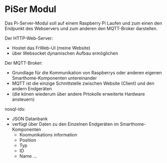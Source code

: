 # PiSer Modul
Das Pi-Server-Modul soll auf einem Raspberry Pi Laufen und zum einen den Endpunkt des Webservers und zum anderen den MQTT-Broker darstellen.

Der HTTP-Web-Server:
 - Hostet das FrWeb-UI (meine Website)
 - über Websocket dynamischen Aufbau ermöglichen

Der MQTT-Broker:
 - Grundlage für die Kommunikation von Raspberrys oder anderen eigenen Smarthome-Komponenten untereinander
 - MQTT ist die einzige Schnittstelle zwischen Website (Client) und den andern Endgeräten 
  - (die könen wiederum über andere Prtokolle erweiterte Hardware ansteuern)
 
 nosql-ids:
  - JSON Datanbank
  - verfügt über Daten zu den Einzelnen Endgeräten im Smarthome-Komponenten
    - Koomunikations information
	- Position
	- Typ
	- ID
	- Name
	...
